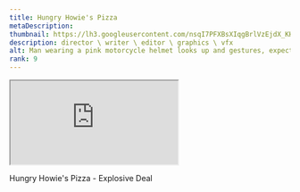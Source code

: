 ```yaml
---
title: Hungry Howie's Pizza
metaDescription: 
thumbnail: https://lh3.googleusercontent.com/nsqI7PFXBsXIqgBrlVzEjdX_KHQ_zLe-zbuF_XW6wekEh-WOenCK29kIv4pO9-loI1Zso7esuwmqDsFabxEsM1CSSRZ6KY5oU6hFrjxuYw2zE5ieJSuZfzkoGxroa-GcI0sc-HQNcA=w2400
description: director \ writer \ editor \ graphics \ vfx
alt: Man wearing a pink motorcycle helmet looks up and gestures, expecting something to happen
rank: 9
---
```



<iframe src="https://www.youtube.com/embed/F2CO7rrBp5c" class="youtube-iframe"></iframe>

Hungry Howie's Pizza - Explosive Deal